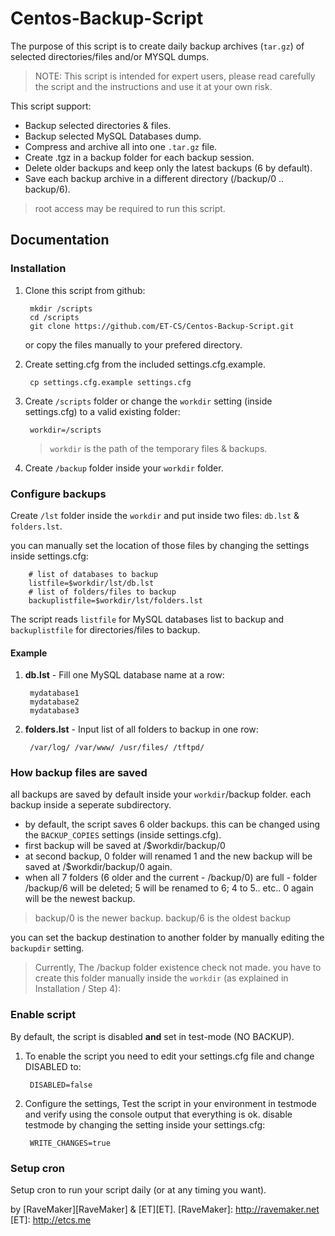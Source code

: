 Centos-Backup-Script
====================

The purpose of this script is to create daily backup archives (`tar.gz`) of selected directories/files and/or MYSQL dumps.

> NOTE: This script is intended for expert users, 
please read carefully the script and the instructions and use it at your own risk.

This script support:

* Backup selected directories & files.
* Backup selected MySQL Databases dump.
* Compress and archive all into one `.tar.gz` file.
* Create .tgz in a backup folder for each backup session.
* Delete older backups and keep only the latest backups (6 by default).
* Save each backup archive in a different directory (/backup/0 .. backup/6).

> root access may be required to run this script.

Documentation
-------------

### Installation

1. Clone this script from github:

	    mkdir /scripts
	    cd /scripts
	    git clone https://github.com/ET-CS/Centos-Backup-Script.git

	or copy the files manually to your prefered directory.

2. Create setting.cfg from the included settings.cfg.example.

	    cp settings.cfg.example settings.cfg

3. Create `/scripts` folder or change the `workdir` setting (inside settings.cfg) to a valid existing folder:

		workdir=/scripts

	> `workdir` is the path of the temporary files & backups.

4. Create `/backup` folder inside your `workdir` folder. 

### Configure backups
Create `/lst` folder inside the `workdir` and put inside two files: `db.lst` & `folders.lst`.

you can manually set the location of those files by changing the settings inside settings.cfg:
		
		# list of databases to backup		
		listfile=$workdir/lst/db.lst
		# list of folders/files to backup
		backuplistfile=$workdir/lst/folders.lst

The script reads `listfile` for MySQL databases list to backup and `backuplistfile` for directories/files to backup.

#### Example

1. **db.lst** - Fill one MySQL database name at a row:

		mydatabase1
		mydatabase2
		mydatabase3

2. **folders.lst** - Input list of all folders to backup in one row:

		/var/log/ /var/www/ /usr/files/ /tftpd/

### How backup files are saved
all backups are saved by default inside your `workdir`/backup folder. each backup inside a seperate subdirectory.

* by default, the script saves 6 older backups. this can be changed using the `BACKUP_COPIES` settings (inside settings.cfg).
* first backup will be saved at /$workdir/backup/0
* at second backup, 0 folder will renamed 1 and the new backup will be saved at /$workdir/backup/0 again.
* when all 7 folders (6 older and the current - /backup/0) are full - folder /backup/6 will be deleted; 5 will be renamed to 6; 4 to 5.. etc.. 0 again will be the newest backup.

> backup/0 is the newer backup. backup/6 is the oldest backup  

you can set the backup destination to another folder by manually editing the `backupdir` setting. 

> Currently, 	The /backup folder existence check not made. you have to create this folder manually inside the `workdir` (as explained in Installation / Step 4):

### Enable script
By default, the script is disabled **and** set in test-mode (NO BACKUP). 

1. To enable the script you need to edit your settings.cfg file and change DISABLED to:

		DISABLED=false

2. Configure the settings, Test the script in your environment in testmode and verify using the console output that everything is ok. disable testmode by changing the setting inside your settings.cfg:
 
		WRITE_CHANGES=true

### Setup cron
Setup cron to run your script daily (or at any timing you want).


by [RaveMaker][RaveMaker] & [ET][ET].
[RaveMaker]: http://ravemaker.net
[ET]: http://etcs.me
